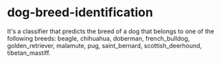 # dog-breed-identification

It's a classifier that predicts the breed of a dog that belongs to one of the following breeds: beagle, chihuahua, doberman,
french_bulldog, golden_retriever, malamute, pug, saint_bernard, scottish_deerhound,
tibetan_mastiff.
